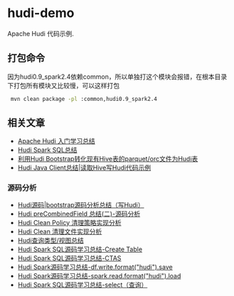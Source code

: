 # hudi-demo
Apache Hudi 代码示例.

## 打包命令
因为hudi0.9_spark2.4依赖common，所以单独打这个模块会报错，在根本目录下打包所有模块又比较慢，可以这样打包
```bash
 mvn clean package -pl :common,hudi0.9_spark2.4
```

## 相关文章
* [Apache Hudi 入门学习总结](https://mp.weixin.qq.com/s/5raMUByVGDyVYMeAdW-LRw)
* [Hudi Spark SQL总结](https://mp.weixin.qq.com/s/hII86LSXPankmLarIZu9rg)
* [利用Hudi Bootstrap转化现有Hive表的parquet/orc文件为Hudi表](https://mp.weixin.qq.com/s/p_qKMSt7WJigu2vd4qlYlQ)
* [Hudi Java Client总结|读取Hive写Hudi代码示例](https://mp.weixin.qq.com/s/5raMUByVGDyVYMeAdW-LRw)

### 源码分析
* [Hudi源码|bootstrap源码分析总结（写Hudi）](https://mp.weixin.qq.com/s/9SOH3kOid0GSN31hF6M4dg)
* [Hudi preCombinedField 总结(二)-源码分析](https://mp.weixin.qq.com/s/vrBvB0SOCNPrMKHSUn4VOg)
* [Hudi Clean Policy 清理策略实现分析](https://mp.weixin.qq.com/s/YbVnkVyf7EbTAxNshX9gRA)
* [Hudi Clean 清理文件实现分析](https://mp.weixin.qq.com/s/97CpClzK1skczpszc8VeEg)
* [Hudi查询类型/视图总结](https://mp.weixin.qq.com/s/rdvCSHV5ObUSGMl9FciMfA)
* [Hudi Spark SQL源码学习总结-Create Table](https://mp.weixin.qq.com/s/8LiNiFe_kUS0oyN27PGTwg)
* [Hudi Spark SQL源码学习总结-CTAS](https://mp.weixin.qq.com/s/djuWfw0_abiifNnE7Usghg)
* [Hudi Spark源码学习总结-df.write.format("hudi").save](https://mp.weixin.qq.com/s/FlKoYL4ZqtYdzoxUOWx31w)
* [Hudi Spark源码学习总结-spark.read.format("hudi").load](https://mp.weixin.qq.com/s/FiJIyyondhZoofSWRTzADw)
* [Hudi Spark SQL源码学习总结-select（查询）](https://mp.weixin.qq.com/s/slscIdvbCB_BUPdWlFVt1Q)

